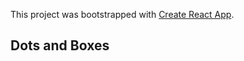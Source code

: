 This project was bootstrapped with [Create React App](https://github.com/facebook/create-react-app).

## Dots and Boxes
